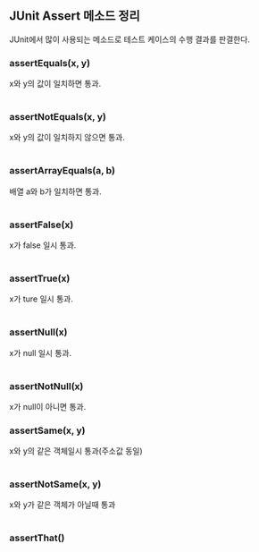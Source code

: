 ## JUnit Assert 메소드 정리

JUnit에서 많이 사용되는 메소드로 테스트 케이스의 수행 결과를 판결한다.

### assertEquals(x, y)   
x와 y의 값이 일치하면 통과.   
</br>

### assertNotEquals(x, y)   
x와 y의 값이 일치하지 않으면 통과.   
</br>

### assertArrayEquals(a, b)   
배열 a와 b가 일치하면 통과.   
</br>

### assertFalse(x)   
x가 false 일시 통과.   
</br>

### assertTrue(x)   
x가 ture 일시 통과.   
</br>

### assertNull(x)   
x가 null 일시 통과.   
</br>

### assertNotNull(x)   
x가 null이 아니면 통과.
</br>

### assertSame(x, y)   
x와 y의 같은 객체일시 통과(주소값 동일)   
</br>

### assertNotSame(x, y)
x와 y가 같은 객체가 아닐때 통과   
</br>

### assertThat()

